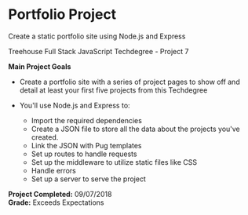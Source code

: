 # Portfolio Project
Create a static portfolio site using Node.js and Express

Treehouse Full Stack JavaScript Techdegree - Project 7

**Main Project Goals**
  - Create a portfolio site with a series of project pages to show off and detail at least your first five projects from this Techdegree

  - You'll use Node.js and Express to:
    - Import the required dependencies
    - Create a JSON file to store all the data about the projects you've created.
    - Link the JSON with Pug templates
    - Set up routes to handle requests
    - Set up the middleware to utilize static files like CSS
    - Handle errors
    - Set up a server to serve the project

**Project Completed:** 09/07/2018  
**Grade:** Exceeds Expectations